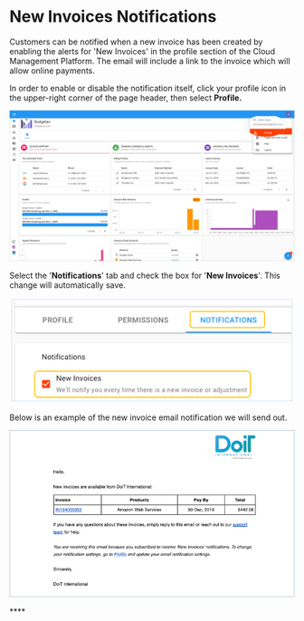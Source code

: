 # New Invoices Notifications

Customers can be notified when a new invoice has been created by enabling the alerts for 'New Invoices' in the profile section of the Cloud Management Platform. The email will include a link to the invoice which will allow online payments. 

In order to enable or disable the notification itself, click your profile icon in the upper-right corner of the page header, then select **Profile.**

![](../.gitbook/assets/profile-1-%20%282%29%20%283%29%20%282%29.png)

Select the '**Notifications**' tab and check the box for '**New Invoices**'. This change will automatically save.

![](../.gitbook/assets/image%20%28159%29.png)

Below is an example of the new invoice email notification we will send out.

![](../.gitbook/assets/new-invoice-alert.png)

\*\*\*\*

